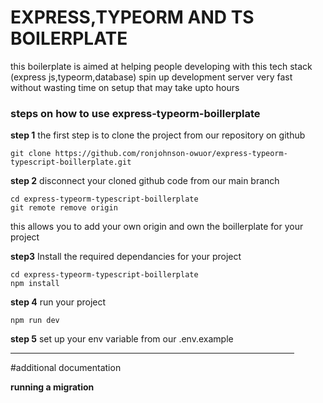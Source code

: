 # EXPRESS,TYPEORM AND TS BOILERPLATE
this boilerplate is aimed at helping people developing with this tech stack (express js,typeorm,database) spin up development server very fast without wasting time on setup that may take upto hours

### steps on how to use express-typeorm-boillerplate 

**step 1** 
the first step is to clone the project from our repository on github

```
git clone https://github.com/ronjohnson-owuor/express-typeorm-typescript-boillerplate.git
```
**step 2** 
disconnect your cloned github code from our main branch

```
cd express-typeorm-typescript-boillerplate
git remote remove origin
```
this allows you to add your own origin and own the boillerplate for your project

**step3**
Install the required dependancies for your project

```
cd express-typeorm-typescript-boillerplate
npm install
```
**step 4**
run your project

```
npm run dev 
```

**step 5**
set up your env variable from our .env.example

<hr width="90%">

#additional documentation


**running a migration**